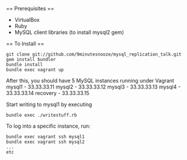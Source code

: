== Prerequisites ==
* VirtualBox
* Ruby
* MySQL client libraries (to install mysql2 gem)

== To Install ==
```
git clone git://github.com/9minutesnooze/mysql_replication_talk.git
gem install bundler
bundle install
bundle exec vagrant up
```

After this, you should have 5 MySQL instances running under Vagrant
mysql1 - 33.33.33.11
mysql2 - 33.33.33.12
mysql3 - 33.33.33.13
mysql4 - 33.33.33.14
recovery - 33.33.33.15

Start writing to mysql1 by executing 

```
bundle exec ./writestuff.rb
```

To log into a specific instance, run:
```
bundle exec vagrant ssh mysql1
bundle exec vagrant ssh mysql2
...
etc
```
